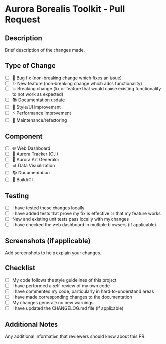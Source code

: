 # Aurora Borealis Toolkit - Pull Request

## Description
Brief description of the changes made.

## Type of Change
- [ ] 🐛 Bug fix (non-breaking change which fixes an issue)
- [ ] ✨ New feature (non-breaking change which adds functionality)
- [ ] 💥 Breaking change (fix or feature that would cause existing functionality to not work as expected)
- [ ] 📚 Documentation update
- [ ] 🎨 Style/UI improvement
- [ ] ⚡ Performance improvement
- [ ] 🔧 Maintenance/refactoring

## Component
- [ ] 🌐 Web Dashboard
- [ ] 🎯 Aurora Tracker (CLI)
- [ ] 🎨 Aurora Art Generator
- [ ] 📊 Data Visualization
- [ ] 📚 Documentation
- [ ] 🔧 Build/CI

## Testing
- [ ] I have tested these changes locally
- [ ] I have added tests that prove my fix is effective or that my feature works
- [ ] New and existing unit tests pass locally with my changes
- [ ] I have checked the web dashboard in multiple browsers (if applicable)

## Screenshots (if applicable)
Add screenshots to help explain your changes.

## Checklist
- [ ] My code follows the style guidelines of this project
- [ ] I have performed a self-review of my own code
- [ ] I have commented my code, particularly in hard-to-understand areas
- [ ] I have made corresponding changes to the documentation
- [ ] My changes generate no new warnings
- [ ] I have updated the CHANGELOG.md file (if applicable)

## Additional Notes
Any additional information that reviewers should know about this PR.